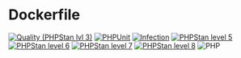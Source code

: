Dockerfile
===

[![Quality (PHPStan lvl 3)](https://github.com/php-etl/dockerfile/actions/workflows/quality.yaml/badge.svg)](https://github.com/php-etl/dockerfile/actions/workflows/quality.yaml)
[![PHPUnit](https://github.com/php-etl/dockerfile/actions/workflows/phpunit.yaml/badge.svg)](https://github.com/php-etl/dockerfile/actions/workflows/phpunit.yaml)
[![Infection](https://github.com/php-etl/dockerfile/actions/workflows/infection.yaml/badge.svg)](https://github.com/php-etl/dockerfile/actions/workflows/infection.yaml)
[![PHPStan level 5](https://github.com/php-etl/dockerfile/actions/workflows/phpstan-5.yaml/badge.svg)](https://github.com/php-etl/dockerfile/actions/workflows/phpstan-5.yaml)
[![PHPStan level 6](https://github.com/php-etl/dockerfile/actions/workflows/phpstan-6.yaml/badge.svg)](https://github.com/php-etl/dockerfile/actions/workflows/phpstan-6.yaml)
[![PHPStan level 7](https://github.com/php-etl/dockerfile/actions/workflows/phpstan-7.yaml/badge.svg)](https://github.com/php-etl/dockerfile/actions/workflows/phpstan-7.yaml)
[![PHPStan level 8](https://github.com/php-etl/dockerfile/actions/workflows/phpstan-8.yaml/badge.svg)](https://github.com/php-etl/dockerfile/actions/workflows/phpstan-8.yaml)
![PHP](https://img.shields.io/packagist/php-v/php-etl/dockerfile)
